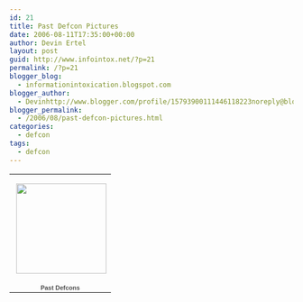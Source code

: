 ```yaml
---
id: 21
title: Past Defcon Pictures
date: 2006-08-11T17:35:00+00:00
author: Devin Ertel
layout: post
guid: http://www.infointox.net/?p=21
permalink: /?p=21
blogger_blog:
  - informationintoxication.blogspot.com
blogger_author:
  - Devinhttp://www.blogger.com/profile/15793900111446118223noreply@blogger.com
blogger_permalink:
  - /2006/08/past-defcon-pictures.html
categories:
  - defcon
tags:
  - defcon
---
```

<table style="width:194px;">
  <tr>
    <td align="center" style="height:194px;background:url(http://picasaweb.google.com/f/img/transparent_album_background.gif) no-repeat left">
      <a href="http://picasaweb.google.com/devin.ertel/PastDefcons?authkey=UjJzxrFL-bI"><img src="http://lh5.google.com/devin.ertel/RpUUsUVbaQE/AAAAAAAAADI/2UG_A7ftaVs/s160-c/PastDefcons.jpg" width="160" height="160" style="margin:1px 0 0 4px;" /></a>
    </td>
  </tr>
  
  <tr>
    <td style="text-align:center;font-family:arial,sans-serif;font-size:11px">
      <a href="http://picasaweb.google.com/devin.ertel/PastDefcons?authkey=UjJzxrFL-bI" style="color:#4D4D4D;font-weight:bold;text-decoration:none;">Past Defcons</a>
    </td>
  </tr>
</table>